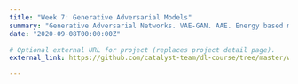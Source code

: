 ```yaml
---
title: "Week 7: Generative Adversarial Models"
summary: "Generative Adversarial Networks. VAE-GAN. AAE. Energy based model."
date: "2020-09-08T00:00:00Z"

# Optional external URL for project (replaces project detail page).
external_link: https://github.com/catalyst-team/dl-course/tree/master/week-07

---
```

